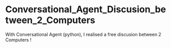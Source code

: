 # Conversational_Agent_Discusion_between_2_Computers
With Conversational Agent (python), I realised a free discusion between 2 Computers !




